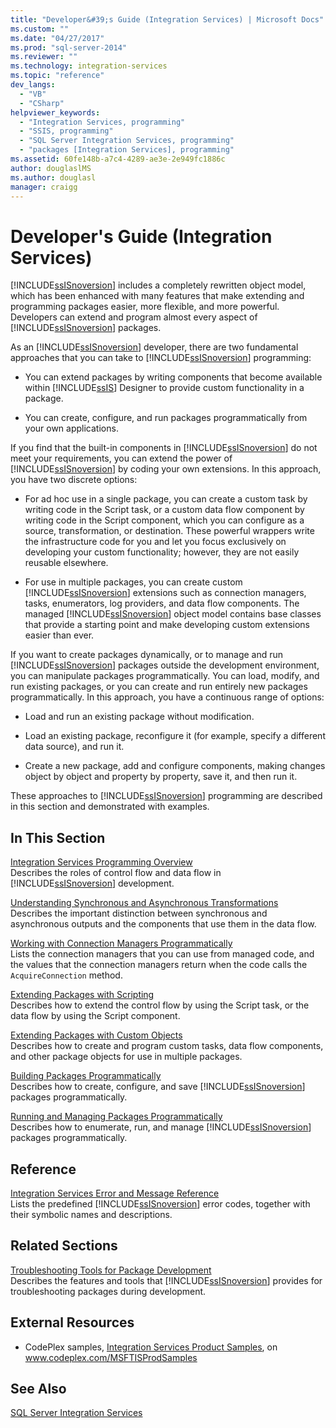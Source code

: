 ```yaml
---
title: "Developer&#39;s Guide (Integration Services) | Microsoft Docs"
ms.custom: ""
ms.date: "04/27/2017"
ms.prod: "sql-server-2014"
ms.reviewer: ""
ms.technology: integration-services
ms.topic: "reference"
dev_langs: 
  - "VB"
  - "CSharp"
helpviewer_keywords: 
  - "Integration Services, programming"
  - "SSIS, programming"
  - "SQL Server Integration Services, programming"
  - "packages [Integration Services], programming"
ms.assetid: 60fe148b-a7c4-4289-ae3e-2e949fc1886c
author: douglaslMS
ms.author: douglasl
manager: craigg
---
```

# Developer&#39;s Guide (Integration Services)
  [!INCLUDE[ssISnoversion](../includes/ssisnoversion-md.md)] includes a completely rewritten object model, which has been enhanced with many features that make extending and programming packages easier, more flexible, and more powerful. Developers can extend and program almost every aspect of [!INCLUDE[ssISnoversion](../includes/ssisnoversion-md.md)] packages.  
  
 As an [!INCLUDE[ssISnoversion](../includes/ssisnoversion-md.md)] developer, there are two fundamental approaches that you can take to [!INCLUDE[ssISnoversion](../includes/ssisnoversion-md.md)] programming:  
  
-   You can extend packages by writing components that become available within [!INCLUDE[ssIS](../includes/ssis-md.md)] Designer to provide custom functionality in a package.  
  
-   You can create, configure, and run packages programmatically from your own applications.  
  
 If you find that the built-in components in [!INCLUDE[ssISnoversion](../includes/ssisnoversion-md.md)] do not meet your requirements, you can extend the power of [!INCLUDE[ssISnoversion](../includes/ssisnoversion-md.md)] by coding your own extensions. In this approach, you have two discrete options:  
  
-   For ad hoc use in a single package, you can create a custom task by writing code in the Script task, or a custom data flow component by writing code in the Script component, which you can configure as a source, transformation, or destination. These powerful wrappers write the infrastructure code for you and let you focus exclusively on developing your custom functionality; however, they are not easily reusable elsewhere.  
  
-   For use in multiple packages, you can create custom [!INCLUDE[ssISnoversion](../includes/ssisnoversion-md.md)] extensions such as connection managers, tasks, enumerators, log providers, and data flow components. The managed [!INCLUDE[ssISnoversion](../includes/ssisnoversion-md.md)] object model contains base classes that provide a starting point and make developing custom extensions easier than ever.  
  
 If you want to create packages dynamically, or to manage and run [!INCLUDE[ssISnoversion](../includes/ssisnoversion-md.md)] packages outside the development environment, you can manipulate packages programmatically. You can load, modify, and run existing packages, or you can create and run entirely new packages programmatically. In this approach, you have a continuous range of options:  
  
-   Load and run an existing package without modification.  
  
-   Load an existing package, reconfigure it (for example, specify a different data source), and run it.  
  
-   Create a new package, add and configure components, making changes object by object and property by property, save it, and then run it.  
  
 These approaches to [!INCLUDE[ssISnoversion](../includes/ssisnoversion-md.md)] programming are described in this section and demonstrated with examples.  
  
## In This Section  
 [Integration Services Programming Overview](integration-services-programming-overview.md)  
 Describes the roles of control flow and data flow in [!INCLUDE[ssISnoversion](../includes/ssisnoversion-md.md)] development.  
  
 [Understanding Synchronous and Asynchronous Transformations](understanding-synchronous-and-asynchronous-transformations.md)  
 Describes the important distinction between synchronous and asynchronous outputs and the components that use them in the data flow.  
  
 [Working with Connection Managers Programmatically](working-with-connection-managers-programmatically.md)  
 Lists the connection managers that you can use from managed code, and the values that the connection managers return when the code calls the `AcquireConnection` method.  
  
 [Extending Packages with Scripting](extending-packages-scripting/extending-packages-with-scripting.md)  
 Describes how to extend the control flow by using the Script task, or the data flow by using the Script component.  
  
 [Extending Packages with Custom Objects](extending-packages-custom-objects/extending-packages-with-custom-objects.md)  
 Describes how to create and program custom tasks, data flow components, and other package objects for use in multiple packages.  
  
 [Building Packages Programmatically](building-packages-programmatically/building-packages-programmatically.md)  
 Describes how to create, configure, and save [!INCLUDE[ssISnoversion](../includes/ssisnoversion-md.md)] packages programmatically.  
  
 [Running and Managing Packages Programmatically](run-manage-packages-programmatically/running-and-managing-packages-programmatically.md)  
 Describes how to enumerate, run, and manage [!INCLUDE[ssISnoversion](../includes/ssisnoversion-md.md)] packages programmatically.  
  
## Reference  
 [Integration Services Error and Message Reference](integration-services-error-and-message-reference.md)  
 Lists the predefined [!INCLUDE[ssISnoversion](../includes/ssisnoversion-md.md)] error codes, together with their symbolic names and descriptions.  
  
## Related Sections  
 [Troubleshooting Tools for Package Development](troubleshooting/troubleshooting-tools-for-package-development.md)  
 Describes the features and tools that [!INCLUDE[ssISnoversion](../includes/ssisnoversion-md.md)] provides for troubleshooting packages during development.  
  
## External Resources  
  
-   CodePlex samples, [Integration Services Product Samples](https://go.microsoft.com/fwlink/?LinkID=131204), on www.codeplex.com/MSFTISProdSamples  
  
## See Also  
 [SQL Server Integration Services](sql-server-integration-services.md)  
  
  

